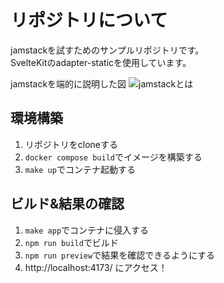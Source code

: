 # リポジトリについて
jamstackを試すためのサンプルリポジトリです。  
SvelteKitのadapter-staticを使用しています。

jamstackを端的に説明した図
![jamstackとは](https://images.blog.microcms.io/assets/f5d83e38f9374219900ef1b0cc4d85cd/d15fa6674ef8481a968963c7b24dc4ba/figure4.png)

## 環境構築
1. リポジトリをcloneする
2. `docker compose build`でイメージを構築する
3. `make up`でコンテナ起動する

## ビルド&結果の確認
1. `make app`でコンテナに侵入する
2. `npm run build`でビルド
3. `npm run preview`で結果を確認できるようにする
4. http://localhost:4173/ にアクセス！
